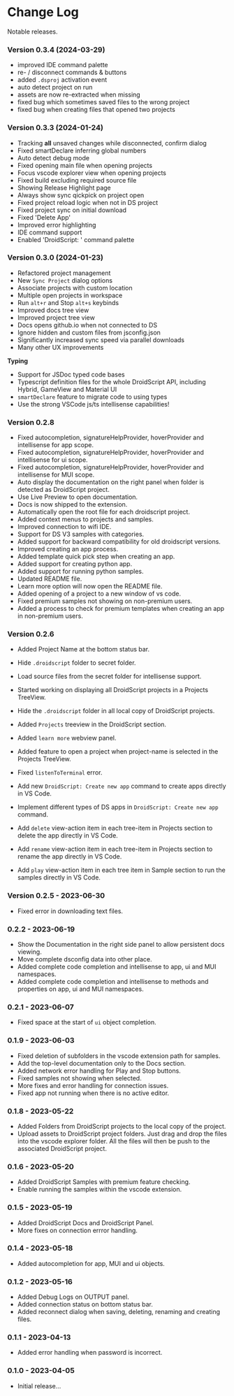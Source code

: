 # Change Log

Notable releases.

### Version 0.3.4 (2024-03-29)
- improved IDE command palette
- re- / disconnect commands & buttons
- added `.dsproj` activation event
- auto detect project on run
- assets are now re-extracted when missing
- fixed bug which sometimes saved files to the wrong project
- fixed bug when creating files that opened two projects

### Version 0.3.3 (2024-01-24)
- Tracking **all** unsaved changes while disconnected, confirm dialog
- Fixed smartDeclare inferring global numbers
- Auto detect debug mode
- Fixed opening main file when opening projects
- Focus vscode explorer view when opening projects
- Fixed build excluding required source file
- Showing Release Highlight page
- Always show sync qickpick on project open
- Fixed project reload logic when not in DS project
- Fixed project sync on initial download
- Fixed 'Delete App'
- Improved error highlighting
- IDE command support
- Enabled 'DroidScript: ' command palette

### Version 0.3.0 (2024-01-23)
- Refactored project management
- New `Sync Project` dialog options
- Associate projects with custom location
- Multiple open projects in workspace
- Run `alt+r` and Stop `alt+s` keybinds
- Improved docs tree view
- Improved project tree view
- Docs opens github.io when not connected to DS
- Ignore hidden and custom files from jsconfig.json
- Significantly increased sync speed via parallel downloads
- Many other UX improvements

**Typing**
- Support for JSDoc typed code bases
- Typescript definition files for the whole DroidScript API, including Hybrid, GameView and Material UI
- `smartDeclare` feature to migrate code to using types
- Use the strong VSCode js/ts intellisense capabilities!

### Version 0.2.8
- Fixed autocompletion, signatureHelpProvider, hoverProvider and intellisense for app scope.
- Fixed autocompletion, signatureHelpProvider, hoverProvider and intellisense for ui scope.
- Fixed autocompletion, signatureHelpProvider, hoverProvider and intellisense for MUI scope.
- Auto display the documentation on the right panel when folder is detected as DroidScript project.
- Use Live Preview to open documentation.
- Docs is now shipped to the extension.
- Automatically open the root file for each droidscript project.
- Added context menus to projects and samples.
- Improved connection to wifi IDE.
- Support for DS V3 samples with categories.
- Added support for backward compatibility for old droidscript versions.
- Improved creating an app process.
- Added template quick pick step when creating an app.
- Added support for creating python app.
- Added support for running python samples.
- Updated README file.
- Learn more option will now open the README file.
- Added opening of a project to a new window of vs code.
- Fixed premium samples not showing on non-premium users.
- Added a process to check for premium templates when creating an app in non-premium users.

### Version 0.2.6
- Added Project Name at the bottom status bar.
- Hide `.droidscript` folder to secret folder.
- Load source files from the secret folder for intellisense support.
- Started working on displaying all DroidScript projects in a Projects TreeView.
- Hide the `.droidscript` folder in all local copy of DroidScript projects.
- Added `Projects` treeview in the DroidScript section.
- Added `learn more` webview panel.
- Added feature to open a project when project-name is selected in the Projects TreeView.

- Fixed `listenToTerminal` error.
- Add new `DroidScript: Create new app` command to create apps directly in VS Code.
- Implement different types of DS apps in `DroidScript: Create new app` command.
- Add `delete` view-action item in each tree-item in Projects section to delete the app directly in VS Code.
- Add `rename` view-action item in each tree-item in Projects section to rename the app directly in VS Code.
- Add `play` view-action item in each tree item in Sample section to run the samples directly in VS Code.

### Version 0.2.5 - 2023-06-30
- Fixed error in downloading text files.

### 0.2.2 - 2023-06-19
- Show the Documentation in the right side panel to allow persistent docs viewing.
- Move complete dsconfig data into other place.
- Added complete code completion and intellisense to app, ui and MUI namespaces.
- Added complete code completion and intellisense to methods and properties on app, ui and MUI namespaces.

### 0.2.1 - 2023-06-07
- Fixed space at the start of `ui` object completion.

### 0.1.9 - 2023-06-03
- Fixed deletion of subfolders in the vscode extension path for samples.
- Add the top-level documentation only to the Docs section.
- Added network error handling for Play and Stop buttons.
- Fixed samples not showing when selected.
- More fixes and error handling for connection issues.
- Fixed app not running when there is no active editor.

### 0.1.8 - 2023-05-22
- Added Folders from DroidScript projects to the local copy of the project.
- Upload assets to DroidScript project folders. Just drag and drop the files into the vscode explorer folder. All the files will then be push to the associated DroidScript project.

### 0.1.6 - 2023-05-20
- Added DroidScript Samples with premium feature checking.
- Enable running the samples within the vscode extension.

### 0.1.5 - 2023-05-19
- Added DroidScript Docs and DroidScript Panel.
- More fixes on connection errror handling.

### 0.1.4 - 2023-05-18
- Added autocompletion for app, MUI and ui objects.

### 0.1.2 - 2023-05-16
- Added Debug Logs on OUTPUT panel.
- Added connection status on bottom status bar.
- Added reconnect dialog when saving, deleting, renaming and creating files.

### 0.1.1 - 2023-04-13
- Added error handling when password is incorrect.

### 0.1.0 - 2023-04-05
- Initial release...
